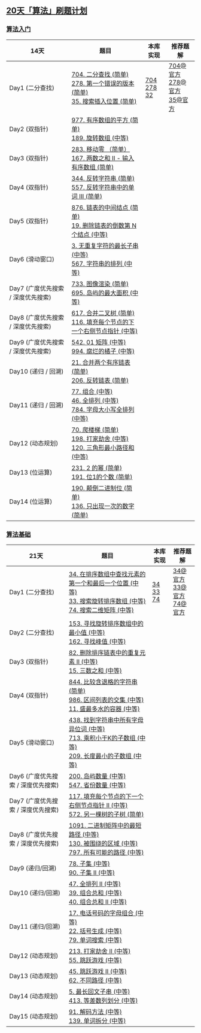 ## [20天「算法」刷题计划](https://leetcode-cn.com/study-plan/algorithms/)

### [算法入门](https://leetcode-cn.com/study-plan/algorithms/?progress=55sqy0t)

| 14天                               | 题目                                                         | 本库实现                                                     | 推荐题解                                                     |
| ---------------------------------- | ------------------------------------------------------------ | ------------------------------------------------------------ | ------------------------------------------------------------ |
| Day1 (二分查找)                    | [704. 二分查找 (简单) ](https://leetcode-cn.com/problems/binary-search/)<br />[278. 第一个错误的版本 (简单)](https://leetcode-cn.com/problems/first-bad-version/)<br />[35. 搜索插入位置 (简单)](https://leetcode-cn.com/problems/search-insert-position/) | [704](https://git.io/JETC2)<br />[278](https://git.io/JETC6)<br />[32](https://git.io/JETC1) | [704@官方](https://leetcode-cn.com/problems/binary-search/solution/er-fen-cha-zhao-by-leetcode/)<br />[278@官方](https://leetcode-cn.com/problems/first-bad-version/solution/di-yi-ge-cuo-wu-de-ban-ben-by-leetcode-s-pf8h/)<br />[35@官方](https://leetcode-cn.com/problems/search-insert-position/solution/sou-suo-cha-ru-wei-zhi-by-leetcode-solution/) |
| Day2 (双指针)                      | [977. 有序数组的平方 (简单)](https://leetcode-cn.com/problems/squares-of-a-sorted-array/)<br />[189. 旋转数组 (中等)](https://leetcode-cn.com/problems/rotate-array/) |                                                              |                                                              |
| Day3 (双指针)                      | [283. 移动零 （简单）](https://leetcode-cn.com/problems/move-zeroes/) <br />[167. 两数之和 II - 输入有序数组 (简单)](https://leetcode-cn.com/problems/two-sum-ii-input-array-is-sorted/) |                                                              |                                                              |
| Day4 (双指针)                      | [344. 反转字符串 (简单)](https://leetcode-cn.com/problems/reverse-string/) <br />[557. 反转字符串中的单词 III (简单)](https://leetcode-cn.com/problems/reverse-words-in-a-string-iii/) |                                                              |                                                              |
| Day5 (双指针)                      | [876. 链表的中间结点 (简单)](https://leetcode-cn.com/problems/middle-of-the-linked-list/) <br />[19. 删除链表的倒数第 N 个结点 (中等)](https://leetcode-cn.com/problems/remove-nth-node-from-end-of-list/) |                                                              |                                                              |
| Day6 (滑动窗口)                    | [3. 无重复字符的最长子串 (中等)](https://leetcode-cn.com/problems/longest-substring-without-repeating-characters/) <br />[567. 字符串的排列 (中等)](https://leetcode-cn.com/problems/permutation-in-string/) |                                                              |                                                              |
| Day7 (广度优先搜索 / 深度优先搜索) | [733. 图像渲染 (简单)](https://leetcode-cn.com/problems/flood-fill/) <br />[695. 岛屿的最大面积 (中等)](https://leetcode-cn.com/problems/max-area-of-island/) |                                                              |                                                              |
| Day8 (广度优先搜索 / 深度优先搜索) | [617. 合并二叉树 (简单)](https://leetcode-cn.com/problems/merge-two-binary-trees/) <br />[116. 填充每个节点的下一个右侧节点指针 (中等)](https://leetcode-cn.com/problems/populating-next-right-pointers-in-each-node/) |                                                              |                                                              |
| Day9 (广度优先搜索 / 深度优先搜索) | [542. 01 矩阵 (中等)](https://leetcode-cn.com/problems/01-matrix/) <br />[994. 腐烂的橘子 (中等)](https://leetcode-cn.com/problems/rotting-oranges/) |                                                              |                                                              |
| Day10 (递归 / 回溯)                | [21. 合并两个有序链表 (简单)](https://leetcode-cn.com/problems/merge-two-sorted-lists/)<br />[206. 反转链表 (简单)](https://leetcode-cn.com/problems/reverse-linked-list/) |                                                              |                                                              |
| Day11 (递归 / 回溯)                | [77. 组合 (中等)](https://leetcode-cn.com/problems/combinations/)<br />[46. 全排列 (中等)](https://leetcode-cn.com/problems/permutations/) <br />[784. 字母大小写全排列 (中等)](https://leetcode-cn.com/problems/letter-case-permutation/) |                                                              |                                                              |
| Day12 (动态规划)                   | [70. 爬楼梯 (简单)](https://leetcode-cn.com/problems/climbing-stairs/) <br />[198. 打家劫舍 (中等)](https://leetcode-cn.com/problems/house-robber/) <br />[120. 三角形最小路径和 (中等)](https://leetcode-cn.com/problems/triangle/) |                                                              |                                                              |
| Day13 (位运算)                     | [231. 2 的幂 (简单)](https://leetcode-cn.com/problems/power-of-two/) <br />[191. 位1的个数 (简单)](https://leetcode-cn.com/problems/number-of-1-bits/) |                                                              |                                                              |
| Day14 (位运算)                     | [190. 颠倒二进制位 (简单)](https://leetcode-cn.com/problems/reverse-bits/) <br />[136. 只出现一次的数字 (简单)](https://leetcode-cn.com/problems/single-number/) |                                                              |                                                              |

### [算法基础](https://leetcode-cn.com/study-plan/algorithms/?progress=99veaf7)

| 21天                               | 题目                                                         | 本库实现                                                     | 推荐题解                                                     |
| ---------------------------------- | ------------------------------------------------------------ | ------------------------------------------------------------ | ------------------------------------------------------------ |
| Day1 (二分查找)                    | [34. 在排序数组中查找元素的第一个和最后一个位置 (中等)](https://leetcode-cn.com/problems/find-first-and-last-position-of-element-in-sorted-array/) <br />[33. 搜索旋转排序数组 (中等)](https://leetcode-cn.com/problems/search-in-rotated-sorted-array/)<br />[74. 搜索二维矩阵 (中等)](https://leetcode-cn.com/problems/search-a-2d-matrix/) | [34](https://git.io/JETxO)<br />[33](https://git.io/JETxZ)<br />[74](https://git.io/JETx4) | [34@官方](https://leetcode-cn.com/problems/find-first-and-last-position-of-element-in-sorted-array/solution/zai-pai-xu-shu-zu-zhong-cha-zhao-yuan-su-de-di-3-4/)<br />[33@官方](https://leetcode-cn.com/problems/search-in-rotated-sorted-array/solution/sou-suo-xuan-zhuan-pai-xu-shu-zu-by-leetcode-solut/)<br />[74@官方](https://leetcode-cn.com/problems/search-a-2d-matrix/solution/sou-suo-er-wei-ju-zhen-by-leetcode-solut-vxui/) |
| Day2 (二分查找)                    | [153. 寻找旋转排序数组中的最小值 (中等)](https://leetcode-cn.com/problems/find-minimum-in-rotated-sorted-array/) <br />[162. 寻找峰值 (中等)](https://leetcode-cn.com/problems/find-peak-element/) |                                                              |                                                              |
| Day3 (双指针)                      | [82. 删除排序链表中的重复元素 II (中等)](https://leetcode-cn.com/problems/remove-duplicates-from-sorted-list-ii/) <br />[15. 三数之和 (中等)](https://leetcode-cn.com/problems/3sum/) |                                                              |                                                              |
| Day4 (双指针)                      | [844. 比较含退格的字符串 (简单)](https://leetcode-cn.com/problems/backspace-string-compare/)<br />[986. 区间列表的交集 (中等)](https://leetcode-cn.com/problems/interval-list-intersections/) <br />[11. 盛最多水的容器 (中等)](https://leetcode-cn.com/problems/container-with-most-water/) |                                                              |                                                              |
| Day5 (滑动窗口)                    | [438. 找到字符串中所有字母异位词 (中等)](https://leetcode-cn.com/problems/find-all-anagrams-in-a-string/) <br />[713. 乘积小于K的子数组 (中等)](https://leetcode-cn.com/problems/subarray-product-less-than-k/) <br />[209. 长度最小的子数组 (中等)](https://leetcode-cn.com/problems/minimum-size-subarray-sum/) |                                                              |                                                              |
| Day6 (广度优先搜索 / 深度优先搜索) | [200. 岛屿数量 (中等)](https://leetcode-cn.com/problems/number-of-islands/) <br />[547. 省份数量 (中等)](https://leetcode-cn.com/problems/number-of-provinces/) |                                                              |                                                              |
| Day7 (广度优先搜索 / 深度优先搜索) | [117. 填充每个节点的下一个右侧节点指针 II (中等)](https://leetcode-cn.com/problems/populating-next-right-pointers-in-each-node-) <br />[572. 另一棵树的子树 (简单)](https://leetcode-cn.com/problems/subtree-of-another-tree/) |                                                              |                                                              |
| Day8 (广度优先搜索 / 深度优先搜索) | [1091. 二进制矩阵中的最短路径 (中等)](https://leetcode-cn.com/problems/shortest-path-in-binary-matrix/) <br />[130. 被围绕的区域 (中等)](https://leetcode-cn.com/problems/surrounded-regions/) <br />[797. 所有可能的路径 (中等)](https://leetcode-cn.com/problems/all-paths-from-source-to-target/) |                                                              |                                                              |
| Day9 (递归/回溯)                   | [78. 子集 (中等)](https://leetcode-cn.com/problems/subsets/) <br />[90. 子集 II (中等)](https://leetcode-cn.com/problems/subsets-ii/) |                                                              |                                                              |
| Day10 (递归/回溯)                  | [47. 全排列 II (中等)](https://leetcode-cn.com/problems/permutations-ii/) <br />[39. 组合总和 (中等)](https://leetcode-cn.com/problems/combination-sum/) <br />[40. 组合总和 II (中等)](https://leetcode-cn.com/problems/combination-sum-ii/) |                                                              |                                                              |
| Day11 (递归/回溯)                  | [17. 电话号码的字母组合 (中等)](https://leetcode-cn.com/problems/letter-combinations-of-a-phone-number/) <br />[22. 括号生成 (中等)](https://leetcode-cn.com/problems/generate-parentheses/) <br />[79. 单词搜索 (中等)](https://leetcode-cn.com/problems/word-search/) |                                                              |                                                              |
| Day12 (动态规划)                   | [213. 打家劫舍 II (中等)](https://leetcode-cn.com/problems/house-robber-ii/) <br />[55. 跳跃游戏 (中等)](https://leetcode-cn.com/problems/jump-game/) |                                                              |                                                              |
| Day13 (动态规划)                   | [45. 跳跃游戏 II (中等)](https://leetcode-cn.com/problems/jump-game-ii/)<br />[62. 不同路径 (中等)](https://leetcode-cn.com/problems/unique-paths/) |                                                              |                                                              |
| Day14 (动态规划)                   | [5. 最长回文子串 (中等)](https://leetcode-cn.com/problems/longest-palindromic-substring/) <br />[413. 等差数列划分 (中等)](https://leetcode-cn.com/problems/arithmetic-slices/) |                                                              |                                                              |
| Day15 (动态规划)                   | [91. 解码方法 (中等)](https://leetcode-cn.com/problems/decode-ways/) <br />[139. 单词拆分 (中等)](https://leetcode-cn.com/problems/word-break/) |                                                              |                                                              |

